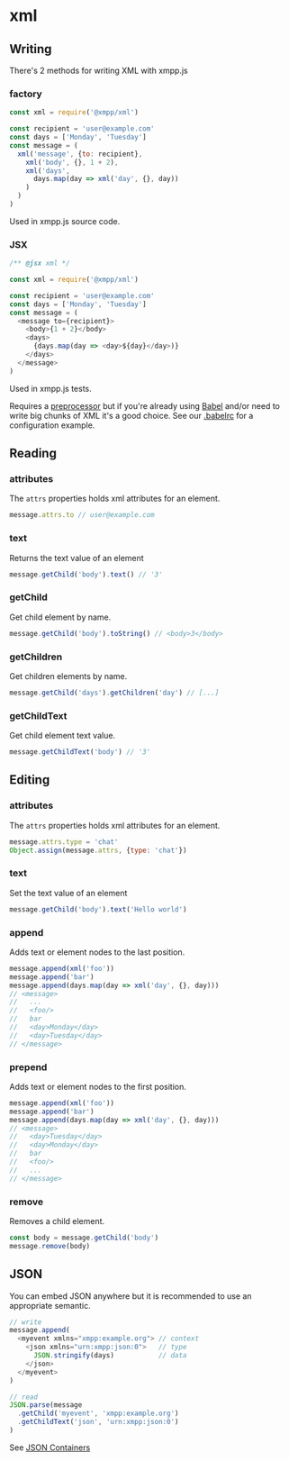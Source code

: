 # xml

## Writing

There's 2 methods for writing XML with xmpp.js

### factory

```js
const xml = require('@xmpp/xml')

const recipient = 'user@example.com'
const days = ['Monday', 'Tuesday']
const message = (
  xml('message', {to: recipient},
    xml('body', {}, 1 + 2),
    xml('days',
      days.map(day => xml('day', {}, day))
    )
  )
)
```

Used in xmpp.js source code.

### JSX

```js
/** @jsx xml */

const xml = require('@xmpp/xml')

const recipient = 'user@example.com'
const days = ['Monday', 'Tuesday']
const message = (
  <message to={recipient}>
    <body>{1 + 2}</body>
    <days>
      {days.map(day => <day>${day}</day>)}
    </days>
  </message>
)
```

Used in xmpp.js tests.

Requires a [preprocessor](https://www.npmjs.com/package/babel-plugin-transform-react-jsx) but if you're already using [Babel](http://babeljs.io/) and/or need to write big chunks of XML it's a good choice. See our [.babelrc](https://github.com/xmppjs/xmpp.js/blob/master/.babelrc) for a configuration example.

## Reading

### attributes

The `attrs` properties holds xml attributes for an element.

```js
message.attrs.to // user@example.com
```

### text

Returns the text value of an element

```js
message.getChild('body').text() // '3'
```

### getChild

Get child element by name.

```js
message.getChild('body').toString() // <body>3</body>
```

### getChildren

Get children elements by name.

```js
message.getChild('days').getChildren('day') // [...]
```

### getChildText

Get child element text value.

```js
message.getChildText('body') // '3'
```

## Editing

### attributes

The `attrs` properties holds xml attributes for an element.

```js
message.attrs.type = 'chat'
Object.assign(message.attrs, {type: 'chat'})
```

### text

Set the text value of an element

```js
message.getChild('body').text('Hello world')
```


### append

Adds text or element nodes to the last position.

```js
message.append(xml('foo'))
message.append('bar')
message.append(days.map(day => xml('day', {}, day)))
// <message>
//   ...
//   <foo/>
//   bar
//   <day>Monday</day>
//   <day>Tuesday</day>
// </message>
```

### prepend

Adds text or element nodes to the first position.

```js
message.append(xml('foo'))
message.append('bar')
message.append(days.map(day => xml('day', {}, day)))
// <message>
//   <day>Tuesday</day>
//   <day>Monday</day>
//   bar
//   <foo/>
//   ...
// </message>
```

### remove

Removes a child element.

```js
const body = message.getChild('body')
message.remove(body)
```

## JSON

You can embed JSON anywhere but it is recommended to use an appropriate semantic.

```js
// write
message.append(
  <myevent xmlns="xmpp:example.org"> // context
    <json xmlns="urn:xmpp:json:0">   // type
      JSON.stringify(days)           // data
    </json>
  </myevent>
)

// read
JSON.parse(message
  .getChild('myevent', 'xmpp:example.org')
  .getChildText('json', 'urn:xmpp:json:0')
)
```

See [JSON Containers](https://xmpp.org/extensions/xep-0335.html)
